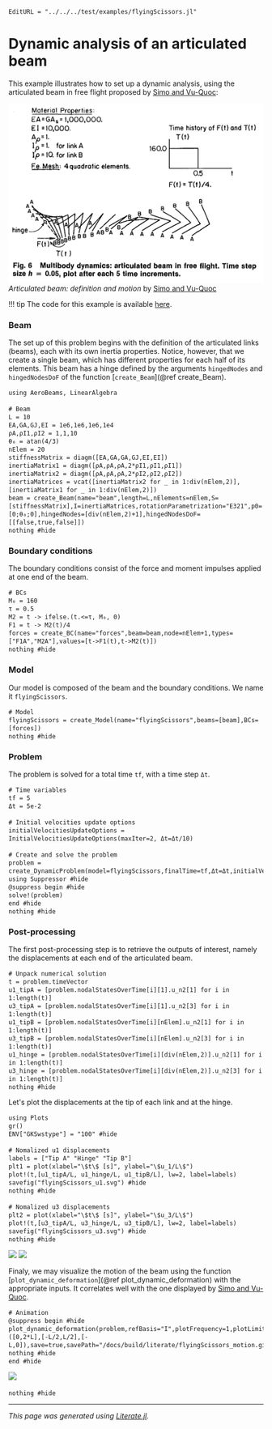 ```@meta
EditURL = "../../../test/examples/flyingScissors.jl"
```

# Dynamic analysis of an articulated beam
This example illustrates how to set up a dynamic analysis, using the articulated beam in free flight proposed by [Simo and Vu-Quoc](https://doi.org/10.1115/1.3171871):

![](../assets/articulatedbeam.png)
*Articulated beam: definition and motion* by [Simo and Vu-Quoc](https://doi.org/10.1115/1.3171871)

!!! tip
    The code for this example is available [here](https://github.com/luizpancini/AeroBeams.jl/blob/main/test/examples/flyingScissors.jl).

### Beam
The set up of this problem begins with the definition of the articulated links (beams), each with its own inertia properties. Notice, however, that we create a single beam, which has different properties for each half of its elements. This beam has a hinge defined by the arguments `hingedNodes` and `hingedNodesDoF` of the function [`create_Beam`](@ref create_Beam).

````@example flyingScissors
using AeroBeams, LinearAlgebra

# Beam
L = 10
EA,GA,GJ,EI = 1e6,1e6,1e6,1e4
ρA,ρI1,ρI2 = 1,1,10
θ₀ = atan(4/3)
nElem = 20
stiffnessMatrix = diagm([EA,GA,GA,GJ,EI,EI])
inertiaMatrix1 = diagm([ρA,ρA,ρA,2*ρI1,ρI1,ρI1])
inertiaMatrix2 = diagm([ρA,ρA,ρA,2*ρI2,ρI2,ρI2])
inertiaMatrices = vcat([inertiaMatrix2 for _ in 1:div(nElem,2)],[inertiaMatrix1 for _ in 1:div(nElem,2)])
beam = create_Beam(name="beam",length=L,nElements=nElem,S=[stiffnessMatrix],I=inertiaMatrices,rotationParametrization="E321",p0=[0;θ₀;0],hingedNodes=[div(nElem,2)+1],hingedNodesDoF=[[false,true,false]])
nothing #hide
````

### Boundary conditions
The boundary conditions consist of the force and moment impulses applied at one end of the beam.

````@example flyingScissors
# BCs
M₀ = 160
τ = 0.5
M2 = t -> ifelse.(t.<=τ, M₀, 0)
F1 = t -> M2(t)/4
forces = create_BC(name="forces",beam=beam,node=nElem+1,types=["F1A","M2A"],values=[t->F1(t),t->M2(t)])
nothing #hide
````

### Model
Our model is composed of the beam and the boundary conditions. We name it `flyingScissors`.

````@example flyingScissors
# Model
flyingScissors = create_Model(name="flyingScissors",beams=[beam],BCs=[forces])
nothing #hide
````

### Problem
The problem is solved for a total time `tf`, with a time step `Δt`.

````@example flyingScissors
# Time variables
tf = 5
Δt = 5e-2

# Initial velocities update options
initialVelocitiesUpdateOptions = InitialVelocitiesUpdateOptions(maxIter=2, Δt=Δt/10)

# Create and solve the problem
problem = create_DynamicProblem(model=flyingScissors,finalTime=tf,Δt=Δt,initialVelocitiesUpdateOptions=initialVelocitiesUpdateOptions)
using Suppressor #hide
@suppress begin #hide
solve!(problem)
end #hide
nothing #hide
````

### Post-processing
The first post-processing step is to retrieve the outputs of interest, namely the displacements at each end of the articulated beam.

````@example flyingScissors
# Unpack numerical solution
t = problem.timeVector
u1_tipA = [problem.nodalStatesOverTime[i][1].u_n2[1] for i in 1:length(t)]
u3_tipA = [problem.nodalStatesOverTime[i][1].u_n2[3] for i in 1:length(t)]
u1_tipB = [problem.nodalStatesOverTime[i][nElem].u_n2[1] for i in 1:length(t)]
u3_tipB = [problem.nodalStatesOverTime[i][nElem].u_n2[3] for i in 1:length(t)]
u1_hinge = [problem.nodalStatesOverTime[i][div(nElem,2)].u_n2[1] for i in 1:length(t)]
u3_hinge = [problem.nodalStatesOverTime[i][div(nElem,2)].u_n2[3] for i in 1:length(t)]
nothing #hide
````

Let's plot the displacements at the tip of each link and at the hinge.

````@example flyingScissors
using Plots
gr()
ENV["GKSwstype"] = "100" #hide

# Nomalized u1 displacements
labels = ["Tip A" "Hinge" "Tip B"]
plt1 = plot(xlabel="\$t\$ [s]", ylabel="\$u_1/L\$")
plot!(t,[u1_tipA/L, u1_hinge/L, u1_tipB/L], lw=2, label=labels)
savefig("flyingScissors_u1.svg") #hide
nothing #hide

# Nomalized u3 displacements
plt2 = plot(xlabel="\$t\$ [s]", ylabel="\$u_3/L\$")
plot!(t,[u3_tipA/L, u3_hinge/L, u3_tipB/L], lw=2, label=labels)
savefig("flyingScissors_u3.svg") #hide
nothing #hide
````

![](flyingScissors_u1.svg)
![](flyingScissors_u3.svg)

Finaly, we may visualize the motion of the beam using the function [`plot_dynamic_deformation`](@ref plot_dynamic_deformation) with the appropriate inputs. It correlates well with the one displayed by [Simo and Vu-Quoc](https://doi.org/10.1115/1.3171871).

````@example flyingScissors
# Animation
@suppress begin #hide
plot_dynamic_deformation(problem,refBasis="I",plotFrequency=1,plotLimits=([0,2*L],[-L/2,L/2],[-L,0]),save=true,savePath="/docs/build/literate/flyingScissors_motion.gif")
nothing #hide
end #hide
````

![](flyingScissors_motion.gif)

````@example flyingScissors
nothing #hide
````

---

*This page was generated using [Literate.jl](https://github.com/fredrikekre/Literate.jl).*

